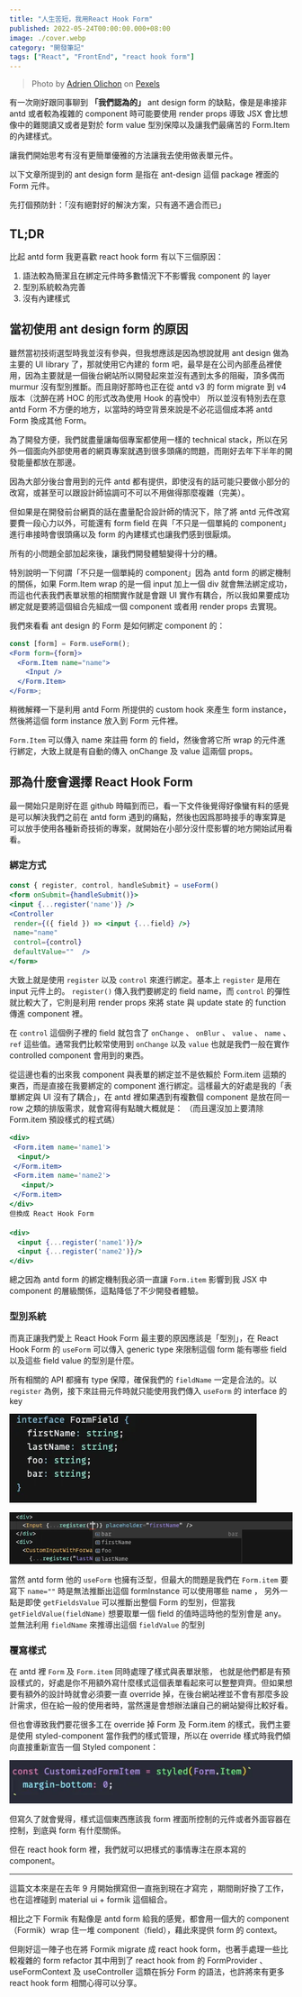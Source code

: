 ```yaml
---
title: "人生苦短，我用React Hook Form"
published: 2022-05-24T00:00:00.000+08:00
image: ./cover.webp
category: "開發筆記"
tags: ["React", "FrontEnd", "react hook form"]
---
```


> Photo by [Adrien Olichon](https://www.pexels.com/zh-tw/@adrien-olichon-1257089?utm_content=attributionCopyText&utm_medium=referral&utm_source=pexels) on [Pexels](https://www.pexels.com/zh-tw/photo/5091783/?utm_content=attributionCopyText&utm_medium=referral&utm_source=pexels)

有一次剛好跟同事聊到 **「我們認為的」** ant design form 的缺點，像是是串接非 antd 或者較為複雜的 component 時可能要使用 render props 導致 JSX 會比想像中的難閱讀又或者是對於 form value 型別保障以及讓我們最痛苦的 Form.Item 的內建樣式。

讓我們開始思考有沒有更簡單優雅的方法讓我去使用做表單元件。

以下文章所提到的 ant design form 是指在 ant-design 這個 package 裡面的 Form 元件。

先打個預防針：「沒有絕對好的解決方案，只有適不適合而已」

## TL;DR

比起 antd form 我更喜歡 react hook form 有以下三個原因：

1. 語法較為簡潔且在綁定元件時多數情況下不影響我 component 的 layer
2. 型別系統較為完善
3. 沒有內建樣式

## 當初使用 ant design form 的原因

雖然當初技術選型時我並沒有參與，但我想應該是因為想說就用 ant design 做為主要的 UI library 了，那就使用它內建的 form 吧，最早是在公司內部產品裡使用，因為主要就是一個後台網站所以開發起來並沒有遇到太多的阻礙，頂多偶而 murmur 沒有型別推斷。而且剛好那時也正在從 antd v3 的 form migrate 到 v4 版本（沈醉在將 HOC 的形式改為使用 Hook 的喜悅中）
所以並沒有特別去在意 antd Form 不方便的地方，以當時的時空背景來說是不必花這個成本將 antd Form 換成其他 Form。

為了開發方便，我們就盡量讓每個專案都使用一樣的 technical stack，所以在另外一個面向外部使用者的網頁專案就遇到很多頭痛的問題，而剛好去年下半年的開發能量都放在那邊。

因為大部分後台會用到的元件 antd 都有提供，即使沒有的話可能只要做小部分的改寫，或甚至可以跟設計師協調可不可以不用做得那麼複雜（完美）。

但如果是在開發前台網頁的話在盡量配合設計師的情況下，除了將 antd 元件改寫要費一段心力以外，可能還有 form field 在與「不只是一個單純的 component」進行串接時會很頭痛以及 form 的內建樣式也讓我們感到很厭煩。

所有的小問題全部加起來後，讓我們開發體驗變得十分的糟。

特別說明一下何謂「不只是一個單純的 component」因為 antd form 的綁定機制的關係，如果 Form.Item wrap 的是一個 input 加上一個 div 就會無法綁定成功，而這也代表我們表單狀態的相關實作就是會跟 UI 實作有耦合，所以我如果要成功綁定就是要將這個組合先組成一個 component 或者用 render props 去實現。

我們來看看 ant design 的 Form 是如何綁定 component 的：

```jsx
const [form] = Form.useForm();
<Form form={form}>
  <Form.Item name="name">
    <Input />
  </Form.Item>
</Form>;
```

稍微解釋一下是利用 antd Form 所提供的 custom hook 來產生 form instance，然後將這個 form instance 放入到 Form 元件裡。

`Form.Item` 可以傳入 name 來註冊 form 的 field，然後會將它所 wrap 的元件進行綁定，大致上就是有自動的傳入 onChange 及 value 這兩個 props。

## 那為什麼會選擇 React Hook Form

最一開始只是剛好在逛 github 時瞄到而已，看一下文件後覺得好像蠻有料的感覺是可以解決我們之前在 antd form 遇到的痛點，然後也因爲那時接手的專案算是可以放手使用各種新奇技術的專案，就開始在小部分沒什麼影響的地方開始試用看看。

### 綁定方式

```jsx
const { register, control, handleSubmit} = useForm()
<form onSubmit={handleSubmit()}>
<input {...register('name')} />
<Controller
 render={({ field }) => <input {...field} />}
 name="name"
 control={control}
 defaultValue=""  />
</form>
```

大致上就是使用 `register` 以及 `control` 來進行綁定。基本上 `register` 是用在 input 元件上的。 `register()` 傳入我們要綁定的 field name，而 `control` 的彈性就比較大了，它則是利用 render props 來將 state 與 update state 的 function 傳進 component 裡。

在 `control` 這個例子裡的 field 就包含了 `onChange` 、 `onBlur` 、 `value` 、 `name` 、 `ref` 這些值。通常我們比較常使用到 `onChange` 以及 `value` 也就是我們一般在實作 controlled component 會用到的東西。

從這邊也看的出來我 component 與表單的綁定並不是依賴於 Form.item 這類的東西，而是直接在我要綁定的 component 進行綁定。這樣最大的好處是我的「表單綁定與 UI 沒有了耦合」，在 antd 裡如果遇到有複數個 component 是放在同一 row 之類的排版需求，就會寫得有點醜大概就是：
（而且還沒加上要清除 Form.item 預設樣式的程式碼）

```jsx
<div>
 <Form.item name='name1'>
  <input/>
 </Form.item>
 <Form.item name='name2'>
   <input/>
 </Form.item>
</div>
但換成 React Hook Form

<div>
  <input {...register('name1')}/>
  <input {...register('name2')}/>
</div>
```

總之因為 antd form 的綁定機制我必須一直讓 `Form.item` 影響到我 JSX 中 component 的層級關係，這點降低了不少開發者體驗。

### 型別系統

而真正讓我們愛上 React Hook Form 最主要的原因應該是「型別」，在 React Hook Form 的 `useForm` 可以傳入 generic type 來限制這個 form 能有哪些 field 以及這些 field value 的型別是什麼。

所有相關的 API 都擁有 type 保障，確保我們的 `fieldName` 一定是合法的。以 `register` 為例，接下來註冊元件時就只能使用我們傳入 `useForm` 的 interface 的 key

![type](./type_image_1.webp)

![type](./type_image_2.webp)

當然 antd form 他的 `useForm` 也擁有泛型，但最大的問題是我們在 `Form.item` 要寫下 `name=""` 時是無法推斷出這個 formInstance 可以使用哪些 name ，
另外一點是即使 `getFieldsValue` 可以推斷出整個 Form 的型別，但當我 `getFieldValue(fieldName)` 想要取單一個 field 的值時這時他的型別會是 any。並無法利用 `fieldName` 來推導出這個 `fieldValue` 的型別

### 覆寫樣式

在 antd 裡 `Form` 及 `Form.item` 同時處理了樣式與表單狀態， 也就是他們都是有預設樣式的，好處是你不用額外寫什麼樣式這個表單看起來可以整整齊齊。但如果想要有額外的設計時就會必須要一直 override 掉，在後台網站裡並不會有那麼多設計需求，但在給一般的使用者時，當然還是會想辦法讓自己的網站變得比較好看。

但也會導致我們要花很多工在 override 掉 Form 及 Form.item 的樣式，我們主要是使用 styled-component 當作我們的樣式管理，所以在 override 樣式時我們傾向直接重新宣告一個 Styled component：

![styled component](./styled_component.webp)

但寫久了就會覺得，樣式這個東西應該我 form 裡面所控制的元件或者外面容器在控制，到底與 form 有什麼關係。

但在 react hook form 裡，我們就可以把樣式的事情專注在原本寫的 component。

---

這篇文本來是在去年 9 月開始撰寫但一直拖到現在才寫完 ，期間剛好換了工作，也在這裡碰到 material ui + formik 這個組合。

相比之下 Formik 有點像是 antd form 給我的感覺，都會用一個大的 component（Formik）wrap 住一堆 component（field），藉此來提供 form 的 context。

但剛好這一陣子也在將 Formik migrate 成 react hook form，也著手處理一些比較複雜的 form refactor 其中用到了 react hook from 的 FormProvider 、useFormContext 及 useController 這類在拆分 Form 的語法，也許將來有更多 react hook form 相關心得可以分享。
